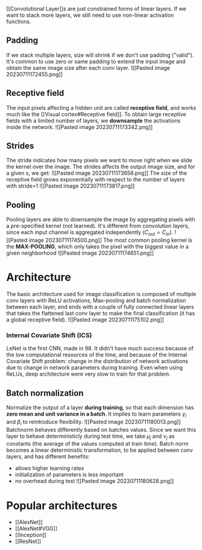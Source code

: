 [[Convolutional Layer]]s are just constrained forms of linear layers.
If we want to stack more layers, we still need to use non-linear activation functions.
## Padding
If we stack multiple layers, size will shrink if we don't use padding ("valid").
It's common to use zero or same padding to extend the input image and obtain the same image size after each conv layer.
![[Pasted image 20230711172455.png]]
## Receptive field
The input pixels affecting a hidden unit are called **receptive field**, and works much like the [[Visual cortex#Receptive field]].
To obtain large receptive fields with a limited number of layers, we **downsample** the activations inside the network.
![[Pasted image 20230711173342.png]]
## Strides
The stride indicates how many pixels we want to move right when we slide the kernel over the image.
The strides affects the output image size, and for a given s, we get:
![[Pasted image 20230711173658.png]]
The size of the receptive field grows exponentially with respect to the number of layers with stride>1
![[Pasted image 20230711173817.png]]
## Pooling 
Pooling layers are able to downsample the image by aggregating pixels with a pre-specified kernel (not learned). 
It's different from convolution layers, since each input channel is aggregated independently ($C_{out}=C_{in}$).
![[Pasted image 20230711174500.png]]
The most common pooling kernel is the **MAX-POOLING**, which only takes the pixel with the biggest value in a given neighborhood 
![[Pasted image 20230711174651.png]]
# Architecture
The basic architecture used for image classification is composed of multiple conv layers with ReLU activations, Max-pooling and batch normalization between each layer, end ends with a couple of fully connected linear layers that takes the flattened last conv layer to make the final classification (it has a global receptive field).
![[Pasted image 20230711175102.png]]

### Internal Covariate Shift (ICS)
LeNet is the first CNN, made in 98. It didn't have much success because of the low computational resources of the time, and because of the Internal Covariate Shift problem: change in the distribution of network activations due to change in network parameters during training.
Even when using ReLUs, deep architecture were very slow to train for that problem.
## Batch normalization
Normalize the output of a layer **during training**, so that each dimension has **zero mean and unit variance in a batch**.
It implies to learn parameters $\gamma_{i}$ and $\beta_i$ to reintroduce flexibility.
![[Pasted image 20230711180013.png]]
Batchnorm behaves differently based on batches values. Since we want this layer to behave deterministicly during test time, we take $\mu_j$ and $\nu_j$ as constants (the average of the values computed at train time). Batch norm becomes a linear deterministic transformation, to be applied between conv layers, and has different benefits:
- allows higher learning rates
- initialization of parameters is less important
- no overhead during test
![[Pasted image 20230711180628.png]]

# Popular architectures
- [[AlexNet]]
- [[AlexNet#VGG]]
- [[Inception]]
- [[ResNet]]